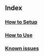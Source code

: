 ## Index
### [How to Setup](How-to-Setup)
### [How to Use](How-to-Use.md)
### [Known issues](Known-issues.md)
